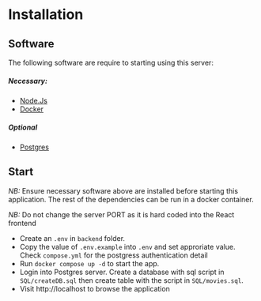 # Installation

## <a name="software"></a>Software

The following software are require to starting using this server:

##### Necessary:

- [Node.Js](https://nodejs.org/en/download)
- [Docker](https://www.docker.com/products/docker-desktop)

##### Optional

- [Postgres](https://www.postgresql.org/download)

## <a name="startup"></a>Start

_NB:_ Ensure necessary software above are installed before starting this application. The rest of the dependencies can be run in a docker container.

_NB:_ Do not change the server PORT as it is hard coded into the React frontend

- Create an `.env` in `backend` folder.
- Copy the value of `.env.example` into `.env` and set approriate value. Check `compose.yml` for the postgress authentication detail
- Run `docker compose up -d` to start the app.
- Login into Postgres server. Create a database with sql script in `SQL/createDB.sql` then create table with the script in `SQL/movies.sql`.
- Visit http://localhost to browse the application
